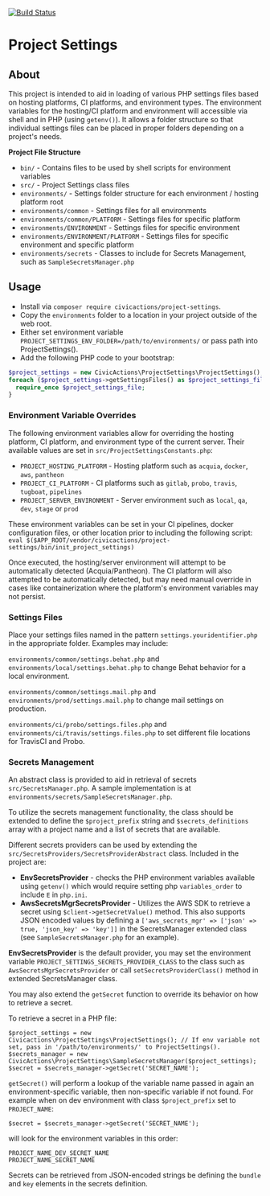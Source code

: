[![Build Status](https://travis-ci.com/civicactions/project-settings.svg?branch=master)](https://travis-ci.com/civicactions/project-settings)

# Project Settings

## About

This project is intended to aid in loading of various PHP settings files based on hosting platforms, CI platforms, and environment types. The environment variables for the hosting/CI platform and environment will accessible via shell and in PHP (using `getenv()`). It allows a folder structure so that individual settings files can be placed in proper folders depending on a project's needs.

**Project File Structure**
* `bin/` - Contains files to be used by shell scripts for environment variables
* `src/` - Project Settings class files
* `environments/` - Settings folder structure for each environment / hosting platform root
* `environments/common` - Settings files for all environments
* `environments/common/PLATFORM` - Settings files for specific platform
* `environments/ENVIRONMENT` - Settings files for specific environment
* `environments/ENVIRONMENT/PLATFORM` - Settings files for specific environment and specific platform
* `environments/secrets` - Classes to include for Secrets Management, such as `SampleSecretsManager.php`

## Usage

* Install via `composer require civicactions/project-settings`.
* Copy the `environments` folder to a location in your project outside of the web root.
* Either set environment variable `PROJECT_SETTINGS_ENV_FOLDER=/path/to/environments/` or pass path into ProjectSettings().
* Add the following PHP code to your bootstrap:
``` php
$project_settings = new CivicActions\ProjectSettings\ProjectSettings(); // If env variable not set, pass in '/path/to/environments/' to ProjectSettings().
foreach ($project_settings->getSettingsFiles() as $project_settings_file) {
  require_once $project_settings_file;
}
```

### Environment Variable Overrides
The following environment variables allow for overriding the hosting platform, CI platform, and environment type of the current server.
Their available values are set in `src/ProjectSettingsConstants.php`:
* `PROJECT_HOSTING_PLATFORM` - Hosting platform such as `acquia`, `docker`, `aws`, `pantheon`
* `PROJECT_CI_PLATFORM` - CI platforms such as `gitlab`, `probo`, `travis`, `tugboat`, `pipelines`
* `PROJECT_SERVER_ENVIRONMENT` - Server environment such as `local`, `qa`, `dev`, `stage` or `prod`

These environment variables can be set in your CI pipelines, docker configuration files, or other location prior to including the following script:
`eval $($APP_ROOT/vendor/civicactions/project-settings/bin/init_project_settings)`

Once executed, the hosting/server environment will attempt to be automatically detected (Acquia/Pantheon). 
The CI platform will also attempted to be automatically detected, but may need manual override in cases like containerization where the platform's environment variables may not persist.

### Settings Files
Place your settings files named in the pattern `settings.youridentifier.php` in the appropriate folder.
Examples may include:

`environments/common/settings.behat.php` and `environments/local/settings.behat.php` to change Behat behavior for a local environment.

`environments/common/settings.mail.php` and `environments/prod/settings.mail.php` to change mail settings on production.

`environments/ci/probo/settings.files.php` and `environments/ci/travis/settings.files.php` to set different file locations for TravisCI and Probo.

### Secrets Management
An abstract class is provided to aid in retrieval of secrets `src/SecretsManager.php`. A sample implementation is at `environments/secrets/SampleSecretsManager.php`.

To utilize the secrets management functionality, the class should be extended to define the `$project_prefix` string and `$secrets_definitions` array with a project name and a list of secrets that are available.

Different secrets providers can be used by extending the `src/SecretsProviders/SecretsProviderAbstract` class. Included in the project are:
- **EnvSecretsProvider** - checks the PHP environment variables available using `getenv()` which would require setting php `variables_order` to include `E` in `php.ini`.
- **AwsSecretsMgrSecretsProvider** - Utilizes the AWS SDK to retrieve a secret using `$client->getSecretValue()` method. This also supports JSON encoded values by defining a `['aws_secrets_mgr' => ['json' => true, 'json_key' => 'key']]` in the SecretsManager extended class (see `SampleSecretsManager.php` for an example).

**EnvSecretsProvider** is the default provider, you may set the environment variable `PROJECT_SETTINGS_SECRETS_PROVIDER_CLASS` to the class such as `AwsSecretsMgrSecretsProvider` or call `setSecretsProviderClass()` method in extended SecretsManager class.

You may also extend the `getSecret` function to override its behavior on how to retrieve a secret.

To retrieve a secret in a PHP file:
```
$project_settings = new Civicactions\ProjectSettings\ProjectSettings(); // If env variable not set, pass in '/path/to/environments/' to ProjectSettings().
$secrets_manager = new CivicActions\ProjectSettings\SampleSecretsManager($project_settings);
$secret = $secrets_manager->getSecret('SECRET_NAME');
```

`getSecret()` will perform a lookup of the variable name passed in again an environment-specific variable, then non-specific variable if not found. For example when on dev environment with class `$project_prefix` set to `PROJECT_NAME`:
```
$secret = $secrets_manager->getSecret('SECRET_NAME');
```
will look for the environment variables in this order:
```
PROJECT_NAME_DEV_SECRET_NAME
PROJECT_NAME_SECRET_NAME
```

Secrets can be retrieved from JSON-encoded strings be defining the `bundle` and `key` elements in the secrets definition.
